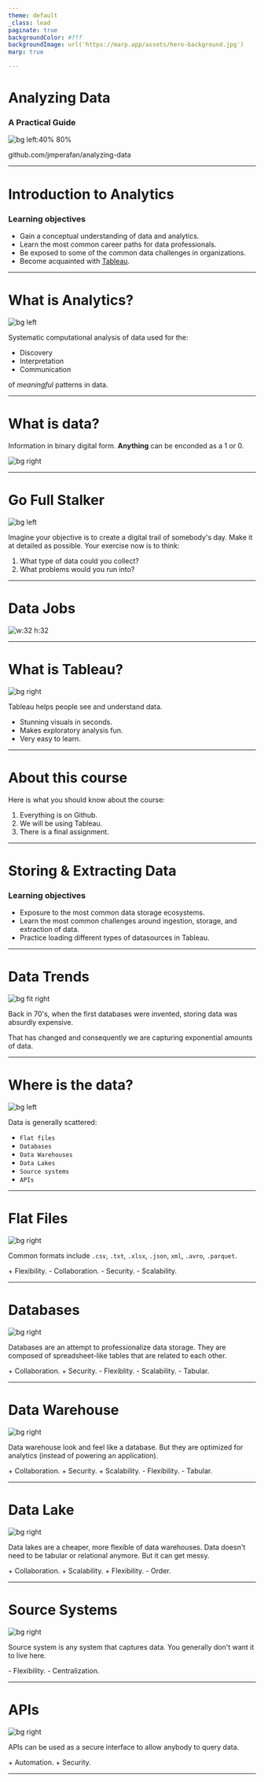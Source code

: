 ```yaml
---
theme: default
_class: lead
paginate: true
backgroundColor: #fff
backgroundImage: url('https://marp.app/assets/hero-background.jpg')
marp: true

---
```


# **Analyzing Data**
### A Practical Guide

![bg left:40% 80%](https://www.rug.nl/education/honours-college/news/20190712guf100!attachment?c=images/news-image-big.jpg)

github.com/jmperafan/analyzing-data

---

<!-- header: 'Sep 21 - Introduction to Analytics' -->
# **Introduction to Analytics**

### Learning objectives
- Gain a conceptual understanding of data and analytics.
- Learn the most common career paths for data professionals.
- Be exposed to some of the common data challenges in organizations.
- Become acquainted with [Tableau](https://www.tableau.com/).

---

# **What is Analytics?**

![bg left](https://lh3.googleusercontent.com/MzcojAroNPS2Uno2E73nbUoKULgrVW6UbAyJvQOpwtHKAqnrfo9krb1SS8WAYkqw5pmzAlI1EurwSyg1H8Yev8zmvdNostmUwBGL=s2500)

Systematic computational analysis of data used for the:
- Discovery
- Interpretation
- Communication 

of *meaningful* patterns in data.

---

# **What is data?**

Information in binary digital form. 
**Anything** can be enconded as a 1 or 0.

![bg right](https://repository-images.githubusercontent.com/189982674/1639be00-dbe8-11ea-9ccb-50f536b433b2)

---

<!-- 
    Discussion Exercise:
    The objective of this exercise is to ask students to reflect on their digital footprint and be exposed to some of the most common data problem that companies face.
-->

# **Go Full Stalker**
![bg left](https://miro.medium.com/max/1400/1*Wa9c49hXvSQOUdGCMG0rBA.png)

Imagine your objective is to create a digital trail of somebody's day. Make it at detailed as possible. Your exercise now is to think:

1. What type of data could you collect?
2. What problems would you run into?

---

<!-- Not completed -->
# **Data Jobs**
![w:32 h:32](/slides/diagrams/data_jobs.png)

---

# **What is Tableau?**
![bg right](https://cdnl.tblsft.com/sites/default/files/pages/platform-3-800x5002x_1.jpg)

Tableau helps people see and understand data. 
- Stunning visuals in seconds. 
- Makes exploratory  analysis fun.
- Very easy to learn.

---

<!-- Not completed -->
# **About this course**
Here is what you should know about the course:

1. Everything is on Github.
2. We will be using Tableau.
3. There is a final assignment.

---

<!-- header: '28 Sep - Storing & Extracting Data' -->
# **Storing & Extracting Data**
### Learning objectives
- Exposure to the most common data storage ecosystems.
- Learn the most common challenges around ingestion, storage, and extraction of data.
- Practice loading different types of datasources in Tableau.

---

# **Data Trends**
![bg fit right](https://i.redd.it/fqii2tufdgwz.jpg)

Back in 70's, when the first databases were invented, storing data was absurdly expensive. 

That has changed and consequently we are capturing exponential amounts of data.

---

# **Where is the data?**
![bg left](https://www.talk-business.co.uk/wp-content/uploads/2015/02/shutterstock_300344546.jpg)

Data is generally scattered:
- `Flat files`
- `Databases`
- `Data Warehouses`
- `Data Lakes`
- `Source systems`
- `APIs`

---

# **Flat Files**
![bg right](https://www.weirdgeek.com/wp-content/uploads/2018/12/Reading-Most-Common-File-Formats-in-Data-Science.png)

Common formats include `.csv`, `.txt`, `.xlsx`, `.json`, `xml`, `.avro`, `.parquet`. 


\+ Flexibility.
\- Collaboration.
\- Security.
\- Scalability.

---

# **Databases**
![bg right](https://upload.wikimedia.org/wikipedia/commons/thumb/9/94/MediaWiki_1.28.0_database_schema.svg/1200px-MediaWiki_1.28.0_database_schema.svg.png)

Databases are an attempt to professionalize data storage. They are composed of spreadsheet-like tables that are related to each other. 

\+ Collaboration.
\+ Security.
\- Flexiblity.
\- Scalability.
\- Tabular.

---

# **Data Warehouse**
![bg right](https://miro.medium.com/max/878/0*OU8MGyXkSlZvHHr7.)

Data warehouse look and feel like a database. But they are optimized for analytics (instead of powering an application).

\+ Collaboration.
\+ Security.
\+ Scalability.
\- Flexibility.
\- Tabular.

---

# **Data Lake**
![bg right](https://d1.awsstatic.com/Data%20Lake/what-is-a-data-lake.c3917cc3e6af77037a814c5aeb7cec1de7f89eb9.PNG)

Data lakes are a cheaper, more flexible of data warehouses. Data doesn't need to be tabular or relational anymore. But it can get messy.

\+ Collaboration.
\+ Scalability.
\+ Flexibility.
\- Order.

---

# **Source Systems**
![bg right](https://2s7gjr373w3x22jf92z99mgm5w-wpengine.netdna-ssl.com/wp-content/uploads/2020/09/FiveTran.png)

Source system is any system that captures data. You generally don't want it to live here.

\- Flexibility.
\- Centralization.

---

# **APIs**

![bg right](https://www.seobility.net/en/wiki/images/f/f1/Rest-API.png)

APIs can be used as a secure interface to allow anybody to query data.

\+ Automation.
\+ Security.

---

<!-- header: '28 Sep - Storing & Extracting Data' -->
